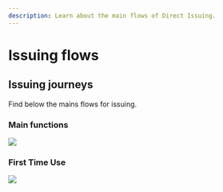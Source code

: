 ```yaml
---
description: Learn about the main flows of Direct Issuing.
---
```


# Issuing flows

## **Issuing journeys**

Find below the mains flows for issuing.

### **Main functions**

![](https://gblobscdn.gitbook.com/assets%2F-M5Xo_3JcLX9jl4lCVGK%2F-Ma42Mol5P3Zl8SwBQQG%2F-Ma44ztbjgf4zjQ9fUgn%2Fimage.png?alt=media&token=996f8848-4f0b-43f1-bb1a-f7b312013784)

### **First Time Use**

![](https://gblobscdn.gitbook.com/assets%2F-M5Xo_3JcLX9jl4lCVGK%2F-Ma42Mol5P3Zl8SwBQQG%2F-Ma44-sVFF3rtTb3tF8x%2Fimage.png?alt=media&token=3a8a9b68-00fe-457e-9966-abe67ea6232b)

